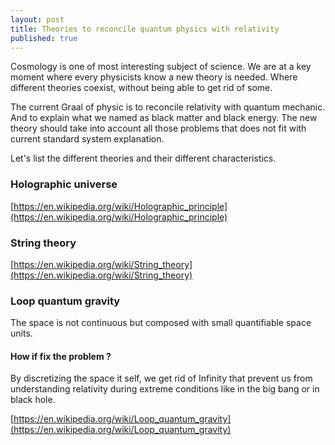 ```yaml
---
layout: post
title: Theories to reconcile quantum physics with relativity
published: true
---
```

Cosmology is one of most interesting subject of science.
We are at a key moment where every physicists know a new theory is needed.
Where different theories coexist, without being able to get rid of some.

The current Graal of physic is to reconcile relativity with quantum mechanic.
And to explain what we named as black matter and black energy.
The new theory should take into account all those problems that does not fit with current standard system explanation.

Let's list the different theories and their different characteristics.

### Holographic universe

[https://en.wikipedia.org/wiki/Holographic_principle](https://en.wikipedia.org/wiki/Holographic_principle)

### String theory

[https://en.wikipedia.org/wiki/String_theory](https://en.wikipedia.org/wiki/String_theory)

### Loop quantum gravity

The space is not continuous but composed with small quantifiable space units.

#### How if fix the problem ?

By discretizing the space it self, we get rid of Infinity that prevent us from understanding relativity during extreme conditions like in the big bang or in black hole.

[https://en.wikipedia.org/wiki/Loop_quantum_gravity](https://en.wikipedia.org/wiki/Loop_quantum_gravity)
